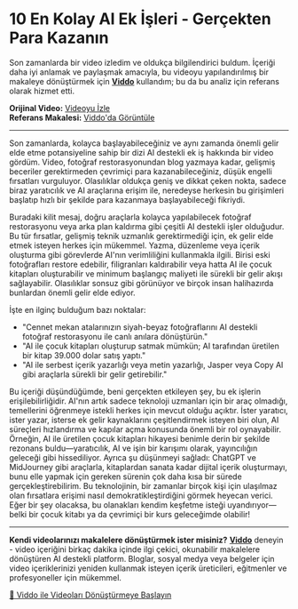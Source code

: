 # 10 En Kolay AI Ek İşleri - Gerçekten Para Kazanın

Son zamanlarda bir video izledim ve oldukça bilgilendirici buldum. İçeriği daha iyi anlamak ve paylaşmak amacıyla, bu videoyu yapılandırılmış bir makaleye dönüştürmek için **[Viddo](https://viddo.pro/)** kullandım; bu da bu analiz için referans olarak hizmet etti.

**Orijinal Video:** [Videoyu İzle](https://www.youtube.com/watch?v=LtXsj8xiWV0)  
**Referans Makalesi:** [Viddo'da Görüntüle](https://viddo.pro/zh/video-result/11cc1b9a-2da5-42cb-85aa-8c11a6eec12a)

---

Son zamanlarda, kolayca başlayabileceğiniz ve aynı zamanda önemli gelir elde etme potansiyeline sahip bir dizi AI destekli ek iş hakkında bir video gördüm. Video, fotoğraf restorasyonundan blog yazmaya kadar, gelişmiş beceriler gerektirmeden çevrimiçi para kazanabileceğiniz, düşük engelli fırsatları vurguluyor. Olasılıklar oldukça geniş ve dikkat çeken nokta, sadece biraz yaratıcılık ve AI araçlarına erişim ile, neredeyse herkesin bu girişimleri başlatıp hızlı bir şekilde para kazanmaya başlayabileceği fikriydi.

Buradaki kilit mesaj, doğru araçlarla kolayca yapılabilecek fotoğraf restorasyonu veya arka plan kaldırma gibi çeşitli AI destekli işler olduğudur. Bu tür fırsatlar, gelişmiş teknik uzmanlık gerektirmediği için, ek gelir elde etmek isteyen herkes için mükemmel. Yazma, düzenleme veya içerik oluşturma gibi görevlerde AI'nın verimliliğini kullanmakla ilgili. Birisi eski fotoğrafları restore edebilir, filigranları kaldırabilir veya hatta AI ile çocuk kitapları oluşturabilir ve minimum başlangıç maliyeti ile sürekli bir gelir akışı sağlayabilir. Olasılıklar sonsuz gibi görünüyor ve birçok insan halihazırda bunlardan önemli gelir elde ediyor.

İşte en ilginç bulduğum bazı noktalar:

- "Cennet mekan atalarınızın siyah-beyaz fotoğraflarını AI destekli fotoğraf restorasyonu ile canlı anılara dönüştürün."
- "AI ile çocuk kitapları oluşturup satmak mümkün; AI tarafından üretilen bir kitap 39.000 dolar satış yaptı."
- "AI ile serbest içerik yazarlığı veya metin yazarlığı, Jasper veya Copy AI gibi araçlarla sürekli bir gelir getirebilir."

Bu içeriği düşündüğümde, beni gerçekten etkileyen şey, bu ek işlerin erişilebilirliğidir. AI'nın artık sadece teknoloji uzmanları için bir araç olmadığı, temellerini öğrenmeye istekli herkes için mevcut olduğu açıktır. İster yaratıcı, ister yazar, isterse ek gelir kaynaklarını çeşitlendirmek isteyen biri olun, AI süreçleri hızlandırma ve kapılar açma konusunda önemli bir rol oynayabilir. Örneğin, AI ile üretilen çocuk kitapları hikayesi benimle derin bir şekilde rezonans buldu—yaratıcılık, AI ve işin bir karışımı olarak, yayıncılığın geleceği gibi hissediliyor. Ayrıca şu düşünmeyi sağladı: ChatGPT ve MidJourney gibi araçlarla, kitaplardan sanata kadar dijital içerik oluşturmayı, bunu elle yapmak için gereken sürenin çok daha kısa bir sürede gerçekleştirebilirim. Bu teknolojinin, bir zamanlar birçok kişi için ulaşılmaz olan fırsatlara erişimi nasıl demokratikleştirdiğini görmek heyecan verici. Eğer bir şey olacaksa, bu olanakları kendim keşfetme isteği uyandırıyor—belki bir çocuk kitabı ya da çevrimiçi bir kurs geleceğimde olabilir!

---

**Kendi videolarınızı makalelere dönüştürmek ister misiniz?** **[Viddo](https://viddo.pro/)** deneyin - video içeriğini birkaç dakika içinde ilgi çekici, okunabilir makalelere dönüştüren AI destekli platform. Bloglar, sosyal medya veya belgeler için video içeriklerinizi yeniden kullanmak isteyen içerik üreticileri, eğitmenler ve profesyoneller için mükemmel. 

[🚀 Viddo ile Videoları Dönüştürmeye Başlayın](https://viddo.pro/)
